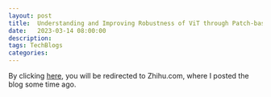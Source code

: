 ```yaml
---
layout: post
title:  Understanding and Improving Robustness of ViT through Patch-based Negative Augmentation
date:   2023-03-14 08:00:00
description: 
tags: TechBlogs
categories: 
---
```

By clicking [here](https://zhuanlan.zhihu.com/p/580035405), you will be redirected to Zhihu.com, where I posted the blog some time ago.
